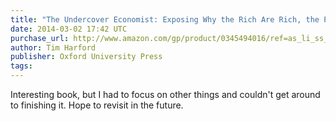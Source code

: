 ```yaml
---
title: "The Undercover Economist: Exposing Why the Rich Are Rich, the Poor Are Poor—and Why You Can Never Buy a Decent Used Car!"
date: 2014-03-02 17:42 UTC
purchase_url: http://www.amazon.com/gp/product/0345494016/ref=as_li_ss_tl?ie=UTF8&camp=1789&creative=390957&creativeASIN=0345494016&linkCode=as2&tag=everrail-20
author: Tim Harford
publisher: Oxford University Press
tags:
---
```


Interesting book, but I had to focus on other things and couldn't get around to finishing it. Hope to revisit in the future.
